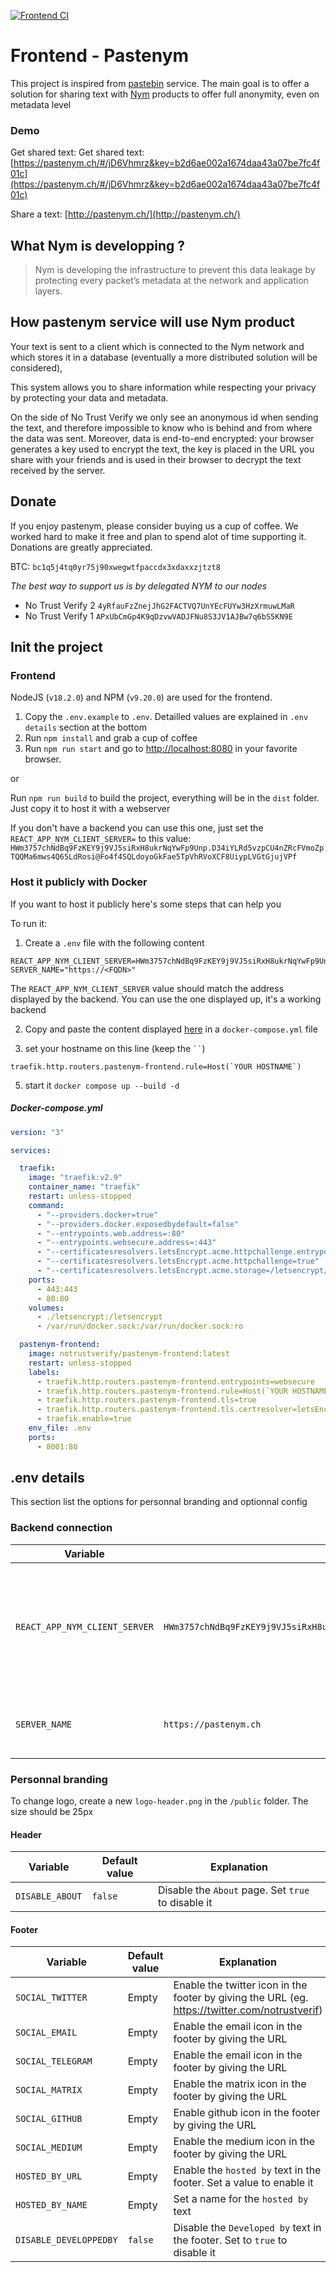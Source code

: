 [![Frontend CI](https://github.com/notrustverify/pastenym-frontend/actions/workflows/frontend.yml/badge.svg)](https://github.com/notrustverify/pastenym-frontend/actions/workflows/frontend.yml)

# Frontend - Pastenym

This project is inspired from [pastebin](https://pastebin.com/) service.
The main goal is to offer a solution for sharing text with [Nym](https://nymtech.net/) products
to offer full anonymity, even on metadata level

### Demo
Get shared text: Get shared text: [https://pastenym.ch/#/jD6Vhmrz&key=b2d6ae002a1674daa43a07be7fc4f01c](https://pastenym.ch/#/jD6Vhmrz&key=b2d6ae002a1674daa43a07be7fc4f01c)


Share a text: [http://pastenym.ch/](http://pastenym.ch/)

## What Nym is developping ?
> Nym is developing the infrastructure to prevent this data leakage by protecting every packet’s metadata at the network and application layers.

## How pastenym service will use Nym product
Your text is sent to a client which is connected to the Nym network and which stores it in a database (eventually a more distributed solution will be considered),



This system allows you to share information while respecting your privacy by protecting your data and metadata.

On the side of No Trust Verify we only see an anonymous id when sending the text, and therefore impossible to know who is behind and from where the data was sent. Moreover, data is end-to-end encrypted: your browser generates a key used to encrypt the text, the key is placed in the URL you share with your friends and is used in their browser to decrypt the text received by the server.


## Donate

If you enjoy pastenym, please consider buying us a cup of coffee. We worked hard to make it free and plan to spend alot of time supporting it. Donations are greatly appreciated.

BTC: `bc1q5j4tq0yr75j90xwegwtfpaccdx3xdaxxzjtzt8`


*The best way to support us is by delegated NYM to our nodes*
* No Trust Verify 2 `4yRfauFzZnejJhG2FACTVQ7UnYEcFUYw3HzXrmuwLMaR`
* No Trust Verify 1 `APxUbCmGp4K9qDzvwVADJFNu8S3JV1AJBw7q6bS5KN9E`

## Init the project

### Frontend
NodeJS (`v18.2.0`) and NPM (`v9.20.0`) are used for the frontend.

1. Copy the `.env.example` to `.env`. Detailled values are explained in `.env details` section at the bottom
2. Run `npm install` and grab a cup of coffee
3. Run `npm run start` and go to [http://localhost:8080](http://localhost:8080) in your favorite browser.

or

Run `npm run build` to build the project, everything will be in the `dist` folder. Just copy it to host it with a webserver


If you don't have a backend you can use this one, just set the `REACT_APP_NYM_CLIENT_SERVER=` to this value: `HWm3757chNdBq9FzKEY9j9VJ5siRxH8ukrNqYwFp9Unp.D34iYLRd5vzpCU4nZRcFVmoZpTQQMa6mws4Q65LdRosi@Fo4f4SQLdoyoGkFae5TpVhRVoXCF8UiypLVGtGjujVPf` 

### Host it publicly with Docker

If you want to host it publicly here's some steps that can help you

To run it:

1. Create a `.env` file with the following content
```
REACT_APP_NYM_CLIENT_SERVER=HWm3757chNdBq9FzKEY9j9VJ5siRxH8ukrNqYwFp9Unp.D34iYLRd5vzpCU4nZRcFVmoZpTQQMa6mws4Q65LdRosi@Fo4f4SQLdoyoGkFae5TpVhRVoXCF8UiypLVGtGjujVPf
SERVER_NAME="https://<FQDN>"
```
The `REACT_APP_NYM_CLIENT_SERVER` value should match the address displayed by the backend. You can use the one displayed up, it's a working backend

2. Copy and paste the content displayed [here](https://github.com/notrustverify/pastenym-frontend/main/README.md#docker-composeyml) in a `docker-compose.yml` file

3. set your hostname on this line (keep the ` `` `)
```
traefik.http.routers.pastenym-frontend.rule=Host(`YOUR HOSTNAME`)
```
5. start it `docker compose up --build -d`

##### Docker-compose.yml

```yaml
version: "3"

services:

  traefik:
    image: "traefik:v2.9"
    container_name: "traefik"
    restart: unless-stopped
    command:
      - "--providers.docker=true"
      - "--providers.docker.exposedbydefault=false"
      - "--entrypoints.web.address=:80"
      - "--entrypoints.websecure.address=:443"
      - "--certificatesresolvers.letsEncrypt.acme.httpchallenge.entrypoint=web"
      - "--certificatesresolvers.letsEncrypt.acme.httpchallenge=true"
      - "--certificatesresolvers.letsEncrypt.acme.storage=/letsencrypt/acme.json"
    ports:
      - 443:443
      - 80:80
    volumes:
      - ./letsencrypt:/letsencrypt
      - /var/run/docker.sock:/var/run/docker.sock:ro

  pastenym-frontend:
    image: notrustverify/pastenym-frontend:latest
    restart: unless-stopped
    labels:
      - traefik.http.routers.pastenym-frontend.entrypoints=websecure
      - traefik.http.routers.pastenym-frontend.rule=Host(`YOUR HOSTNAME`)
      - traefik.http.routers.pastenym-frontend.tls=true
      - traefik.http.routers.pastenym-frontend.tls.certresolver=letsEncrypt
      - traefik.enable=true
    env_file: .env
    ports:
      - 8001:80 
```

## .env details

This section list the options for personnal branding and optionnal config

### Backend connection

| Variable | Default value | Explanation |
|----------|---------------|--------------|
| `REACT_APP_NYM_CLIENT_SERVER` | `HWm3757chNdBq9FzKEY9j9VJ5siRxH8ukrNqYwFp9Unp.D34iYLRd5vzpCU4nZRcFVmoZpTQQMa6mws4Q65LdRosi@Fo4f4SQLdoyoGkFae5TpVhRVoXCF8UiypLVGtGjujVPf` | Configure the backend server that the frontend will use to send and retrieve pastes |
| `SERVER_NAME` | `https://pastenym.ch` | Links displayed when paste URL ID are generated |


### Personnal branding
To change logo, create a new `logo-header.png` in the `/public` folder. The size should be 25px

#### Header
| Variable | Default value | Explanation |
|----------|---------------|--------------|
| `DISABLE_ABOUT` | `false` | Disable the `About` page. Set `true` to disable it |


#### Footer
| Variable | Default value | Explanation |
|----------|---------------|--------------|
| `SOCIAL_TWITTER` | Empty | Enable the twitter icon in the footer by giving the URL (eg. https://twitter.com/notrustverif) |
| `SOCIAL_EMAIL` | Empty | Enable the email icon in the footer by giving the URL|
| `SOCIAL_TELEGRAM` | Empty | Enable the email icon in the footer by giving the URL|
| `SOCIAL_MATRIX` | Empty | Enable the matrix icon in the footer by giving the URL|
| `SOCIAL_GITHUB` | Empty | Enable github icon in the footer by giving the URL|
| `SOCIAL_MEDIUM` | Empty | Enable the medium icon in the footer by giving the URL|
| `HOSTED_BY_URL` | Empty                            | Enable the `hosted by` text in the footer. Set a value to enable it |
| `HOSTED_BY_NAME`| Empty                            | Set a name for the `hosted by` text |
| `DISABLE_DEVELOPPEDBY`| `false`                     | Disable the `Developed by` text in the footer. Set to `true` to disable it |
